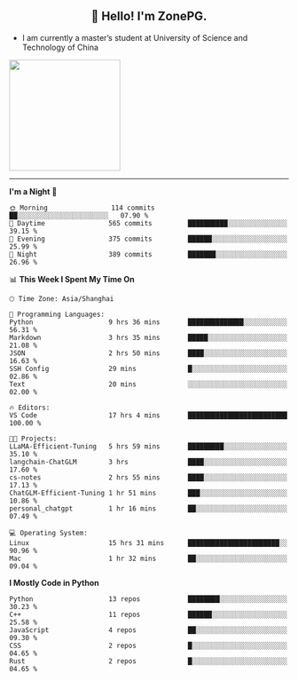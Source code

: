 <h2 align="center">👋 Hello! I'm ZonePG.</h2>

- I am currently a master’s student at University of Science and Technology of China

<img height=200 align="center" src="https://github-readme-stats.vercel.app/api?username=zonepg" />

-------

<!--START_SECTION:waka-->
**I'm a Night 🦉** 

```text
🌞 Morning                114 commits         ██░░░░░░░░░░░░░░░░░░░░░░░   07.90 % 
🌆 Daytime                565 commits         ██████████░░░░░░░░░░░░░░░   39.15 % 
🌃 Evening                375 commits         ██████░░░░░░░░░░░░░░░░░░░   25.99 % 
🌙 Night                  389 commits         ███████░░░░░░░░░░░░░░░░░░   26.96 % 
```


📊 **This Week I Spent My Time On** 

```text
🕑︎ Time Zone: Asia/Shanghai

💬 Programming Languages: 
Python                   9 hrs 36 mins       ██████████████░░░░░░░░░░░   56.31 % 
Markdown                 3 hrs 35 mins       █████░░░░░░░░░░░░░░░░░░░░   21.08 % 
JSON                     2 hrs 50 mins       ████░░░░░░░░░░░░░░░░░░░░░   16.63 % 
SSH Config               29 mins             █░░░░░░░░░░░░░░░░░░░░░░░░   02.86 % 
Text                     20 mins             ░░░░░░░░░░░░░░░░░░░░░░░░░   02.00 % 

🔥 Editors: 
VS Code                  17 hrs 4 mins       █████████████████████████   100.00 % 

🐱‍💻 Projects: 
LLaMA-Efficient-Tuning   5 hrs 59 mins       █████████░░░░░░░░░░░░░░░░   35.10 % 
langchain-ChatGLM        3 hrs               ████░░░░░░░░░░░░░░░░░░░░░   17.60 % 
cs-notes                 2 hrs 55 mins       ████░░░░░░░░░░░░░░░░░░░░░   17.13 % 
ChatGLM-Efficient-Tuning 1 hr 51 mins        ███░░░░░░░░░░░░░░░░░░░░░░   10.86 % 
personal_chatgpt         1 hr 16 mins        ██░░░░░░░░░░░░░░░░░░░░░░░   07.49 % 

💻 Operating System: 
Linux                    15 hrs 31 mins      ███████████████████████░░   90.96 % 
Mac                      1 hr 32 mins        ██░░░░░░░░░░░░░░░░░░░░░░░   09.04 % 
```

**I Mostly Code in Python** 

```text
Python                   13 repos            ████████░░░░░░░░░░░░░░░░░   30.23 % 
C++                      11 repos            ██████░░░░░░░░░░░░░░░░░░░   25.58 % 
JavaScript               4 repos             ██░░░░░░░░░░░░░░░░░░░░░░░   09.30 % 
CSS                      2 repos             █░░░░░░░░░░░░░░░░░░░░░░░░   04.65 % 
Rust                     2 repos             █░░░░░░░░░░░░░░░░░░░░░░░░   04.65 % 
```




<!--END_SECTION:waka-->

